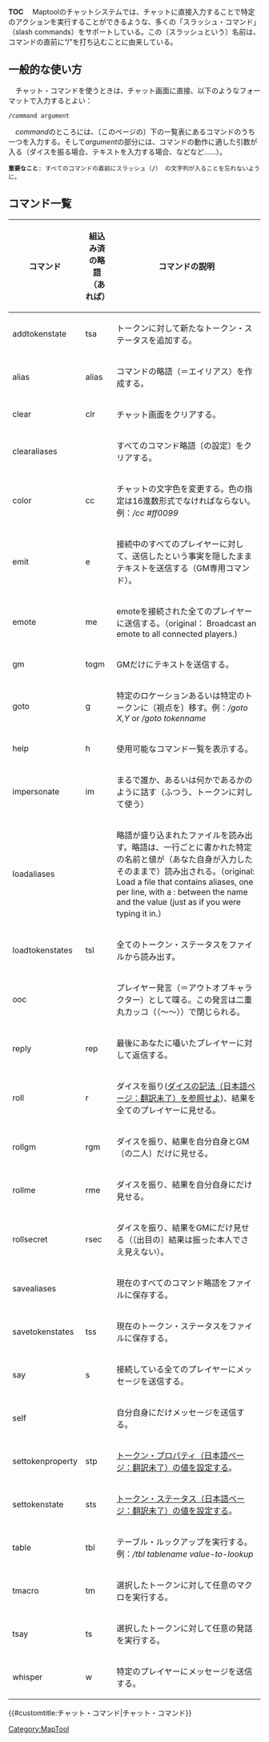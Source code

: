 __TOC__ 　Maptoolのチャットシステムでは、チャットに直接入力することで特定のアクションを実行することができるような、多くの「スラッシュ・コマンド」（slash commands）をサポートしている。この〔スラッシュという〕名前は、コマンドの直前に“/”を打ち込むことに由来している。

一般的な使い方
--------------

　チャット・コマンドを使うときは、チャット画面に直接、以下のようなフォーマットで入力するとよい：

``` mtmacro
/command argument
```

　*command*のところには、〔このページの〕下の一覧表にあるコマンドのうち一つを入力する。そして*argument*の部分には、コマンドの動作に適した引数が入る（ダイスを振る場合、テキストを入力する場合、などなど……）。

**`重要なこと`**`: すべてのコマンドの直前にスラッシュ（`**`/`**`） の文字列が入ることを忘れないように。`

コマンド一覧
------------

<table>
<thead>
<tr class="header">
<th><p>コマンド</p></th>
<th><p>組込み済の略語<br />
（あれば）</p></th>
<th><p>コマンドの説明</p></th>
</tr>
</thead>
<tbody>
<tr class="odd">
<td><p>addtokenstate</p></td>
<td><p>tsa</p></td>
<td><p>トークンに対して新たなトークン・ステータスを追加する。</p></td>
</tr>
<tr class="even">
<td><p>alias</p></td>
<td><p>alias</p></td>
<td><p>コマンドの略語（＝エイリアス）を作成する。</p></td>
</tr>
<tr class="odd">
<td><p>clear</p></td>
<td><p>clr</p></td>
<td><p>チャット画面をクリアする。</p></td>
</tr>
<tr class="even">
<td><p>clearaliases</p></td>
<td></td>
<td><p>すべてのコマンド略語〔の設定〕をクリアする。</p></td>
</tr>
<tr class="odd">
<td><p>color</p></td>
<td><p>cc</p></td>
<td><p>チャットの文字色を変更する。色の指定は16進数形式でなければならない。例：<em>/cc #ff0099</em></p></td>
</tr>
<tr class="even">
<td><p>emit</p></td>
<td><p>e</p></td>
<td><p>接続中のすべてのプレイヤーに対して、送信したという事実を隠したままテキストを送信する（GM専用コマンド）。</p></td>
</tr>
<tr class="odd">
<td><p>emote</p></td>
<td><p>me</p></td>
<td><p>emoteを接続された全てのプレイヤーに送信する。（original： Broadcast an emote to all connected players.)</p></td>
</tr>
<tr class="even">
<td><p>gm</p></td>
<td><p>togm</p></td>
<td><p>GMだけにテキストを送信する。</p></td>
</tr>
<tr class="odd">
<td><p>goto</p></td>
<td><p>g</p></td>
<td><p>特定のロケーションあるいは特定のトークンに〔視点を〕移す。例：<em>/goto X,Y</em> or <em>/goto tokenname</em></p></td>
</tr>
<tr class="even">
<td><p>help</p></td>
<td><p>h</p></td>
<td><p>使用可能なコマンド一覧を表示する。</p></td>
</tr>
<tr class="odd">
<td><p>impersonate</p></td>
<td><p>im</p></td>
<td><p>まるで誰か、あるいは何かであるかのように話す（ふつう、トークンに対して使う）</p></td>
</tr>
<tr class="even">
<td><p>loadaliases</p></td>
<td></td>
<td><p>略語が盛り込まれたファイルを読み出す。略語は、一行ごとに書かれた特定の名前と値が（あなた自身が入力したそのままで）読み出される。（original: Load a file that contains aliases, one per line, with a : between the name and the value (just as if you were typing it in.）</p></td>
</tr>
<tr class="odd">
<td><p>loadtokenstates</p></td>
<td><p>tsl</p></td>
<td><p>全てのトークン・ステータスをファイルから読み出す。</p></td>
</tr>
<tr class="even">
<td><p>ooc</p></td>
<td></td>
<td><p>プレイヤー発言（＝アウトオブキャラクター）として喋る。この発言は二重丸カッコ（（～～））で閉じられる。</p></td>
</tr>
<tr class="odd">
<td><p>reply</p></td>
<td><p>rep</p></td>
<td><p>最後にあなたに囁いたプレイヤーに対して返信する。</p></td>
</tr>
<tr class="even">
<td><p>roll</p></td>
<td><p>r</p></td>
<td><p>ダイスを振り(<a href="Dice_Expressions/ja" title="wikilink">ダイスの記法（日本語ページ：翻訳未了）を参照せよ</a>)、結果を全てのプレイヤーに見せる。</p></td>
</tr>
<tr class="odd">
<td><p>rollgm</p></td>
<td><p>rgm</p></td>
<td><p>ダイスを振り、結果を自分自身とGM〔の二人〕だけに見せる。</p></td>
</tr>
<tr class="even">
<td><p>rollme</p></td>
<td><p>rme</p></td>
<td><p>ダイスを振り、結果を自分自身にだけ見せる。</p></td>
</tr>
<tr class="odd">
<td><p>rollsecret</p></td>
<td><p>rsec</p></td>
<td><p>ダイスを振り、結果をGMにだけ見せる（〔出目の〕結果は振った本人でさえ見えない）。</p></td>
</tr>
<tr class="even">
<td><p>savealiases</p></td>
<td></td>
<td><p>現在のすべてのコマンド略語をファイルに保存する。</p></td>
</tr>
<tr class="odd">
<td><p>savetokenstates</p></td>
<td><p>tss</p></td>
<td><p>現在のトークン・ステータスをファイルに保存する。</p></td>
</tr>
<tr class="even">
<td><p>say</p></td>
<td><p>s</p></td>
<td><p>接続している全てのプレイヤーにメッセージを送信する。</p></td>
</tr>
<tr class="odd">
<td><p>self</p></td>
<td></td>
<td><p>自分自身にだけメッセージを送信する。</p></td>
</tr>
<tr class="even">
<td><p>settokenproperty</p></td>
<td><p>stp</p></td>
<td><p><a href="Token_Property/ja" title="wikilink">トークン・プロパティ（日本語ページ：翻訳未了）の値を設定する</a>。</p></td>
</tr>
<tr class="odd">
<td><p>settokenstate</p></td>
<td><p>sts</p></td>
<td><p><a href="Token_State/ja" title="wikilink">トークン・ステータス（日本語ページ：翻訳未了）の値を設定する</a>。</p></td>
</tr>
<tr class="even">
<td><p>table</p></td>
<td><p>tbl</p></td>
<td><p>テーブル・ルックアップを実行する。例：<em>/tbl tablename value-to-lookup</em></p></td>
</tr>
<tr class="odd">
<td><p>tmacro</p></td>
<td><p>tm</p></td>
<td><p>選択したトークンに対して任意のマクロを実行する。</p></td>
</tr>
<tr class="even">
<td><p>tsay</p></td>
<td><p>ts</p></td>
<td><p>選択したトークンに対して任意の発話を実行する。</p></td>
</tr>
<tr class="odd">
<td><p>whisper</p></td>
<td><p>w</p></td>
<td><p>特定のプレイヤーにメッセージを送信する。</p></td>
</tr>
</tbody>
</table>

{{\#customtitle:チャット・コマンド|チャット・コマンド}}

<Category:MapTool>